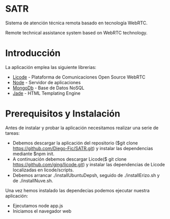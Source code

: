 # SATR

Sistema de atención técnica remota basado en tecnología WebRTC.

Remote technical assistance system based on WebRTC technology.

# Introducción
La aplicación emplea las siguiente librerias:
* [Licode](http://lynckia.com/licode/) - Plataforma de Comunicaciones Open Source WebRTC
* [Node](https://nodejs.org/es/) - Servidor de aplicaciones
* [MongoDb](https://www.mongodb.com/es) - Base de Datos NoSQL
* [Jade](https://pugjs.org/api/getting-started.html) - HTML Templating Engine

# Prerequisitos y Instalación

Antes de instalar y probar la aplicación necesitamos realizar una serie de tareas:
* Debemos descargar la aplicación del repositorio ($git clone https://github.com/Diego-Fic/SATR.git) y instalar las dependencias mediante $npm init. 
* A continuación debemos descargar Licode($ git clone https://github.com/ging/licode.git) y instalar las dependencias de Licode localizadas en licode/scripts.
* Debemos arrancar ./installUbuntuDepsh, seguido de ./installErizo.sh y de ./installNuve.sh.

Una vez hemos instalado las dependecias podemos ejecutar nuestra aplicación:
* Ejecutamos node app.js
* Iniciamos el navegador web
